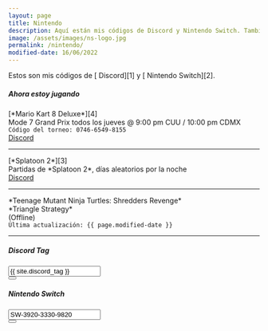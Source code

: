 ```yaml
---
layout: page
title: Nintendo
description: Aquí están mis códigos de Discord y Nintendo Switch. También lo que estoy jugando en este momento.
image: /assets/images/ns-logo.jpg
permalink: /nintendo/
modified-date: 16/06/2022
---
```


<div class="text-center">
Estos son mis códigos de [<i class="fas fa-link"></i> Discord][1] y [<i class="fas fa-link"></i> Nintendo Switch][2]. 
</div>

<div class="row">
<div class="col-12 my-auto">

<div class="card text-center mb-0">
<div class="card-header">
<h5 class="card-title"><i class="fas fa-gamepad"></i> Ahora estoy jugando</h5>
</div>
<div class="card-body">
<div class="row">
<div class="col-6 my-auto">
[*Mario Kart 8 Deluxe*][4]<br>
Mode 7 Grand Prix todos los jueves @ 9:00 pm CUU / 10:00 pm CDMX<br>
<code>Código del torneo: 0746-6549-8155</code><br>
</div>
<div class="col-6 my-auto">
<a class="btn btn-primary btn-lg" href="https://discord.gg/U77J5c6" target="_blank">
<i class="fab fa-discord"></i> Discord
</a>
</div>
</div>
<hr>
<div class="row">
<div class="col-6 my-auto">
[*Splatoon 2*][3]<br>
Partidas de *Splatoon 2*, días aleatorios por la noche<br>
</div>
<div class="col-6 my-auto">
<a class="btn btn-primary btn-lg" href="https://discord.gg/NUSDKeJ" target="_blank">
<i class="fab fa-discord"></i> Discord
</a>
</div>
</div>
<hr>
<div class="row">
<div class="col-6 my-auto">
*Teenage Mutant Ninja Turtles: Shredders Revenge*<br>
*Triangle Strategy*
</div>
<div class="col-6 my-auto text-monospace">
(Offline)
</div>
</div>
</div>
<div class="card-footer text-muted">
<code>Última actualización: {{ page.modified-date }}</code>
</div>
</div>

</div>
</div>

---

<div class="row">
<div class="col-12 col-lg-6 my-auto">

<div class="card text-center" id="discord-tag">
<div class="card-header">
<h5 class="card-title"><i class="fab fa-discord"></i> Discord Tag</h5>
</div>
<div class="card-body">
<div class="input-group justify-content-center">
<input type="text" class="form-control" id="discord-tag-value" value="{{ site.discord_tag }}" aria-label="" aria-describedby readonly>
<div class="input-group-append">
<button class="btn btn-outline-secondary" type="button" data-clipboard-target="#discord-tag-value" data-toggle="tooltip" data-placement="top" title="Copiar Discord Tag"><i class="fas fa-clipboard"></i></button>
</div>
</div>
</div>
</div>

</div>

<div class="col-12 col-lg-6 my-auto">

<div class="card text-center mb-3" id="nintendo-switch">
<div class="card-header">
<h5 class="card-title"><i class="fab fa-nintendo-switch"></i> Nintendo Switch</h5>
</div>
<div class="card-body">
<div class="input-group justify-content-center">
<input type="text" class="form-control" id="nintendo-switch-code" value="SW-3920-3330-9820" aria-label="" aria-describedby readonly>
<div class="input-group-append">
<button class="btn btn-outline-secondary" type="button" data-clipboard-target="#nintendo-switch-code" data-toggle="tooltip" data-placement="top" title="Copiar código de Nintendo Switch"><i class="fas fa-clipboard"></i></button>
</div>
</div>
</div>
</div>

</div>
</div>

[1]: #discord-tag
[2]: #nintendo-switch
[3]: /nintendo/splatoon/
[4]: /nintendo/mario-kart/
[5]: https://discord.gg/U77J5c6
[6]: https://discord.gg/NUSDKeJ
[7]: /nintendo/rocket-league/
[8]: https://discord.gg/D6mjaEA
